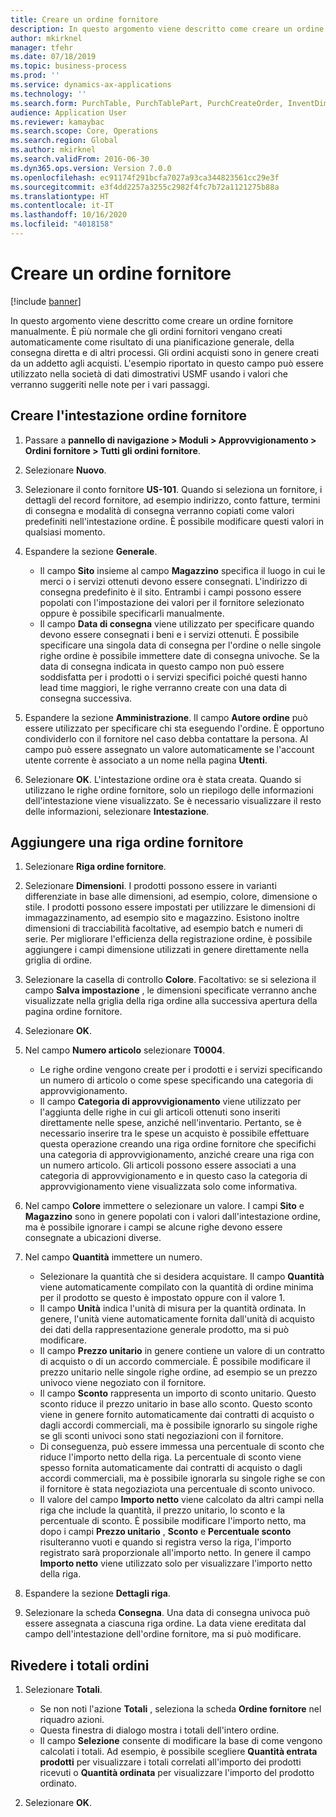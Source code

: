 ```yaml
---
title: Creare un ordine fornitore
description: In questo argomento viene descritto come creare un ordine fornitore manualmente.
author: mkirknel
manager: tfehr
ms.date: 07/18/2019
ms.topic: business-process
ms.prod: ''
ms.service: dynamics-ax-applications
ms.technology: ''
ms.search.form: PurchTable, PurchTablePart, PurchCreateOrder, InventDimParmFixed, InventItemIdLookupPurchase, InventProductDimensionLookup, PurchTotals
audience: Application User
ms.reviewer: kamaybac
ms.search.scope: Core, Operations
ms.search.region: Global
ms.author: mkirknel
ms.search.validFrom: 2016-06-30
ms.dyn365.ops.version: Version 7.0.0
ms.openlocfilehash: ec91174f291bcfa7027a93ca344823561cc29e3f
ms.sourcegitcommit: e3f4dd2257a3255c2982f4fc7b72a1121275b88a
ms.translationtype: HT
ms.contentlocale: it-IT
ms.lasthandoff: 10/16/2020
ms.locfileid: "4018158"
---
```

# <a name="create-a-purchase-order"></a>Creare un ordine fornitore

[!include [banner](../../includes/banner.md)]

In questo argomento viene descritto come creare un ordine fornitore manualmente. È più normale che gli ordini fornitori vengano creati automaticamente come risultato di una pianificazione generale, della consegna diretta e di altri processi. Gli ordini acquisti sono in genere creati da un addetto agli acquisti. L'esempio riportato in questo campo può essere utilizzato nella società di dati dimostrativi USMF usando i valori che verranno suggeriti nelle note per i vari passaggi.


## <a name="create-the-purchase-order-header"></a>Creare l'intestazione ordine fornitore
1. Passare a **pannello di navigazione > Moduli > Approvvigionamento > Ordini fornitore > Tutti gli ordini fornitore**.
2. Selezionare **Nuovo**.
3. Selezionare il conto fornitore **US-101**. Quando si seleziona un fornitore, i dettagli del record fornitore, ad esempio indirizzo, conto fatture, termini di consegna e modalità di consegna verranno copiati come valori predefiniti nell'intestazione ordine. È possibile modificare questi valori in qualsiasi momento.  
4. Espandere la sezione **Generale**.

    - Il campo **Sito** insieme al campo **Magazzino** specifica il luogo in cui le merci o i servizi ottenuti devono essere consegnati. L'indirizzo di consegna predefinito è il sito. Entrambi i campi possono essere popolati con l'impostazione dei valori per il fornitore selezionato oppure è possibile specificarli manualmente.  
    - Il campo **Data di consegna** viene utilizzato per specificare quando devono essere consegnati i beni e i servizi ottenuti. È possibile specificare una singola data di consegna per l'ordine o nelle singole righe ordine è possibile immettere date di consegna univoche. Se la data di consegna indicata in questo campo non può essere soddisfatta per i prodotti o i servizi specifici poiché questi hanno lead time maggiori, le righe verranno create con una data di consegna successiva.  

5. Espandere la sezione **Amministrazione**. Il campo **Autore ordine** può essere utilizzato per specificare chi sta eseguendo l'ordine. È opportuno condividerlo con il fornitore nel caso debba contattare la persona. Al campo può essere assegnato un valore automaticamente se l'account utente corrente è associato a un nome nella pagina **Utenti**.  
6. Selezionare **OK**. L'intestazione ordine ora è stata creata. Quando si utilizzano le righe ordine fornitore, solo un riepilogo delle informazioni dell'intestazione viene visualizzato. Se è necessario visualizzare il resto delle informazioni, selezionare **Intestazione**.  

## <a name="add-a-purchase-order-line"></a>Aggiungere una riga ordine fornitore
1. Selezionare **Riga ordine fornitore**.
2. Selezionare **Dimensioni**. I prodotti possono essere in varianti differenziate in base alle dimensioni, ad esempio, colore, dimensione o stile. I prodotti possono essere impostati per utilizzare le dimensioni di immagazzinamento, ad esempio sito e magazzino. Esistono inoltre dimensioni di tracciabilità facoltative, ad esempio batch e numeri di serie. Per migliorare l'efficienza della registrazione ordine, è possibile aggiungere i campi dimensione utilizzati in genere direttamente nella griglia di ordine.  
3. Selezionare la casella di controllo **Colore**. Facoltativo: se si seleziona il campo **Salva impostazione** , le dimensioni specificate verranno anche visualizzate nella griglia della riga ordine alla successiva apertura della pagina ordine fornitore.  
4. Selezionare **OK**.
5. Nel campo **Numero articolo** selezionare **T0004**.

    - Le righe ordine vengono create per i prodotti e i servizi specificando un numero di articolo o come spese specificando una categoria di approvvigionamento. 
    - Il campo **Categoria di approvvigionamento** viene utilizzato per l'aggiunta delle righe in cui gli articoli ottenuti sono inseriti direttamente nelle spese, anziché nell'inventario. Pertanto, se è necessario inserire tra le spese un acquisto è possibile effettuare questa operazione creando una riga ordine fornitore che specifichi una categoria di approvvigionamento, anziché creare una riga con un numero articolo. Gli articoli possono essere associati a una categoria di approvvigionamento e in questo caso la categoria di approvvigionamento viene visualizzata solo come informativa.  

6. Nel campo **Colore** immettere o selezionare un valore. I campi **Sito** e **Magazzino** sono in genere popolati con i valori dall'intestazione ordine, ma è possibile ignorare i campi se alcune righe devono essere consegnate a ubicazioni diverse.  
7. Nel campo **Quantità** immettere un numero.

    - Selezionare la quantità che si desidera acquistare. Il campo **Quantità** viene automaticamente compilato con la quantità di ordine minima per il prodotto se questo è impostato oppure con il valore 1.  
    - Il campo **Unità** indica l'unità di misura per la quantità ordinata. In genere, l'unità viene automaticamente fornita dall'unità di acquisto dei dati della rappresentazione generale prodotto, ma si può modificare.  
    - Il campo **Prezzo unitario** in genere contiene un valore di un contratto di acquisto o di un accordo commerciale. È possibile modificare il prezzo unitario nelle singole righe ordine, ad esempio se un prezzo univoco viene negoziato con il fornitore.  
    - Il campo **Sconto** rappresenta un importo di sconto unitario. Questo sconto riduce il prezzo unitario in base allo sconto. Questo sconto viene in genere fornito automaticamente dai contratti di acquisto o dagli accordi commerciali, ma è possibile ignorarlo su singole righe se gli sconti univoci sono stati negoziazioni con il fornitore.  
    - Di conseguenza, può essere immessa una percentuale di sconto che riduce l'importo netto della riga. La percentuale di sconto viene spesso fornita automaticamente dai contratti di acquisto o dagli accordi commerciali, ma è possibile ignorarla su singole righe se con il fornitore è stata negoziaziota una percentuale di sconto univoco.  
    - Il valore del campo **Importo netto** viene calcolato da altri campi nella riga che include la quantità, il prezzo unitario, lo sconto e la percentuale di sconto. È possibile modificare l'importo netto, ma dopo i campi **Prezzo unitario** , **Sconto** e **Percentuale sconto** risulteranno vuoti e quando si registra verso la riga, l'importo registrato sarà proporzionale all'importo netto. In genere il campo **Importo netto** viene utilizzato solo per visualizzare l'importo netto della riga.  

8. Espandere la sezione **Dettagli riga**.
9. Selezionare la scheda **Consegna**. Una data di consegna univoca può essere assegnata a ciascuna riga ordine. La data viene ereditata dal campo dell'intestazione dell'ordine fornitore, ma si può modificare.  

## <a name="review-order-totals"></a>Rivedere i totali ordini
1. Selezionare **Totali**.

    - Se non noti l'azione **Totali** , seleziona la scheda **Ordine fornitore** nel riquadro azioni.  
    - Questa finestra di dialogo mostra i totali dell'intero ordine.  
    - Il campo **Selezione** consente di modificare la base di come vengono calcolati i totali. Ad esempio, è possibile scegliere **Quantità entrata prodotti** per visualizzare i totali correlati all'importo dei prodotti ricevuti o **Quantità ordinata** per visualizzare l'importo del prodotto ordinato.  

2. Selezionare **OK**.


